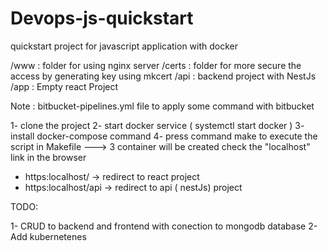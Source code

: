# Devops-js-quickstart
quickstart project for javascript application with docker 

/www : folder for using nginx server
    /certs : folder for more secure the access by generating key using mkcert
/api : backend project with NestJs 
/app : Empty react Project

Note :  bitbucket-pipelines.yml file to apply some command with bitbucket 

1- clone the project 
2- start docker service ( systemctl start docker )
3- install docker-compose command
4- press command make to execute the script in Makefile
  ---> 3 container will be created 
check the "localhost" link in the browser 
   - https:localhost/ -> redirect to react project
   - https:localhost/api -> redirect to api ( nestJs) project 

TODO:

1- CRUD to backend and frontend with conection to mongodb database 
2- Add kubernetenes   
